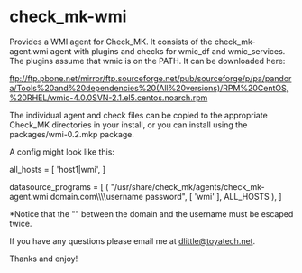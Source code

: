 check_mk-wmi
============

Provides a WMI agent for Check_MK. It consists of the check_mk-agent.wmi agent with plugins and checks for wmic_df and wmic_services.  The plugins assume that wmic is on the PATH. It can be downloaded here:

ftp://ftp.pbone.net/mirror/ftp.sourceforge.net/pub/sourceforge/p/pa/pandora/Tools%20and%20dependencies%20(All%20versions)/RPM%20CentOS,%20RHEL/wmic-4.0.0SVN-2.1.el5.centos.noarch.rpm

The individual agent and check files can be copied to the appropriate Check_MK directories in your install, or you can install using the packages/wmi-0.2.mkp package. 

A config might look like this:

all_hosts = [
  'host1|wmi',
]

datasource_programs = [
 ( "/usr/share/check_mk/agents/check_mk-agent.wmi <HOST> domain.com\\\\\\\\username password", [ 'wmi' ], ALL_HOSTS ),
]

*Notice that the "\" between the domain and the username must be escaped twice.

If you have any questions please email me at dlittle@toyatech.net.

Thanks and enjoy!
